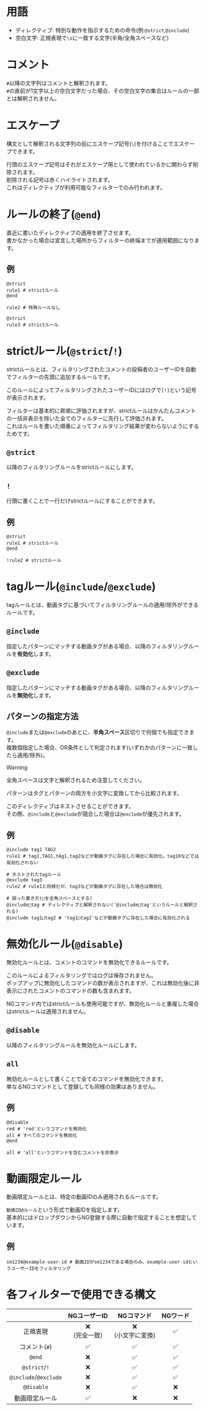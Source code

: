 # 用語

- ディレクティブ: 特別な動作を指示するための命令(例:`@strict`,`@include`)
- 空白文字: 正規表現で`\s`に一致する文字(半角/全角スペースなど)

# コメント

`#`以降の文字列はコメントと解釈されます。  
`#`の直前が1文字以上の空白文字だった場合、その空白文字の集合はルールの一部とは解釈されません。

# エスケープ

構文として解釈される文字列の前にエスケープ記号(`\`)を付けることでエスケープできます。

行頭のエスケープ記号はそれがエスケープ用として使われているかに関わらず削除されます。  
削除される記号は赤くハイライトされます。  
これはディレクティブが利用可能なフィルターでのみ行われます。

# ルールの終了(`@end`)

直近に書いたディレクティブの適用を終了させます。  
書かなかった場合は宣言した場所からフィルターの終端までが適用範囲になります。

## 例

```
@strict
rule1 # strictルール
@end

rule2 # 特殊ルールなし

@strict
rule3 # strictルール
```

# strictルール(`@strict`/`!`)

strictルールとは、フィルタリングされたコメントの投稿者のユーザーIDを自動でフィルターの先頭に追加するルールです。

このルールによってフィルタリングされたユーザーIDにはログで`[!]`という記号が表示されます。

フィルターは基本的に昇順に評価されますが、strictルールはかんたんコメントの一括非表示を除いた全てのフィルターに先行して評価されます。  
これはルールを書いた順番によってフィルタリング結果が変わらないようにするためです。

## `@strict`

以降のフィルタリングルールをstrictルールにします。

## `!`

行頭に書くことで一行だけstrictルールにすることができます。

## 例

```
@strict
rule1 # strictルール
@end

!rule2 # strictルール
```

# tagルール(`@include`/`@exclude`)

tagルールとは、動画タグに基づいてフィルタリングルールの適用/除外ができるルールです。

## `@include`

指定したパターンにマッチする動画タグがある場合、以降のフィルタリングルールを**有効化**します。

## `@exclude`

指定したパターンにマッチする動画タグがある場合、以降のフィルタリングルールを**無効化**します。

## パターンの指定方法

`@include`または`@exclude`のあとに、**半角スペース**区切りで何個でも指定できます。  
複数個指定した場合、OR条件として判定されます(いずれかのパターンに一致したら適用/除外)。

> [!WARNING]
> 全角スペースは文字と解釈されるため注意してください。

パターンはタグとパターンの両方を小文字に変換してから比較されます。

このディレクティブはネストさせることができます。  
その際、`@include`と`@exclude`が競合した場合は`@exclude`が優先されます。

## 例

```
@include tag1 TAG2
rule1 # tag1,TAG1,tAg1,tag2などが動画タグに存在した場合に有効化。tag10などでは有効化されない

# ネストされたtagルール
@exclude tag3
rule2 # rule1と同様だが、tag3などが動画タグに存在した場合は無効化

# 誤った書き方(□を全角スペースとする)
@include□tag # ディレクティブと解釈されない('@include□tag'というルールと解釈される)
@include tag1□tag2 # 'tag1□tag2'などが動画タグに存在した場合に有効化される
```

# 無効化ルール(`@disable`)

無効化ルールとは、コメントのコマンドを無効化できるルールです。

このルールによるフィルタリングではログは保存されません。  
ポップアップに無効化したコマンドの数が表示されますが、これは無効化後に非表示にされたコメントのコマンドの数も含まれます。

NGコマンド内ではstrictルールも使用可能ですが、無効化ルールと重複した場合はstrictルールは適用されません。

## `@disable`

以降のフィルタリングルールを無効化ルールにします。

## `all`

無効化ルールとして書くことで全てのコマンドを無効化できます。  
単なるNGコマンドとして登録しても同様の効果はありません。

## 例

```
@disable
red # 'red'というコマンドを無効化
all # すべてのコマンドを無効化
@end

all # 'all'というコマンドを含むコメントを非表示
```

# 動画限定ルール

動画限定ルールとは、特定の動画IDのみ適用されるルールです。

`動画ID@ルール`という形式で動画IDを指定します。  
基本的にはドロップダウンからNG登録する際に自動で指定することを想定しています。

## 例

```
sm1234@example-user-id # 動画IDがsm1234である場合のみ、example-user-idというユーザーIDをフィルタリング
```

# 各フィルターで使用できる構文

|                       |   NGユーザーID   |      NGコマンド      | NGワード |
| :-------------------: | :--------------: | :------------------: | :------: |
|       正規表現        | ❌<br>(完全一致) | ❌<br>(小文字に変換) |    ✅    |
|     コメント(`#`)     |        ✅        |          ✅          |    ✅    |
|        `@end`         |        ❌        |          ✅          |    ✅    |
|     `@strict`/`!`     |        ❌        |          ✅          |    ✅    |
| `@include`/`@exclude` |        ❌        |          ✅          |    ✅    |
|      `@disable`       |        ❌        |          ✅          |    ❌    |
|    動画限定ルール     |        ✅        |          ❌          |    ❌    |
